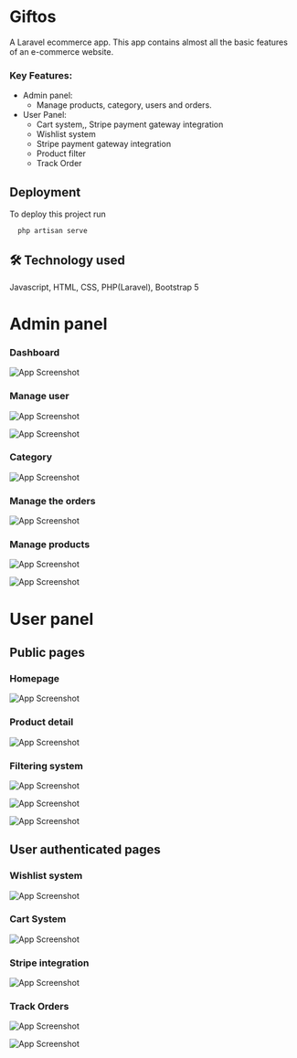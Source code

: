 
# Giftos

A Laravel ecommerce app. This app contains almost all the basic features of an e-commerce website.
### Key Features:
- Admin panel:
    - Manage products, category, users and orders.
- User Panel:
    - Cart system,, Stripe payment gateway integration
    - Wishlist system
    - Stripe payment gateway integration
    - Product filter
    - Track Order




## Deployment

To deploy this project run

```bash
  php artisan serve
```


## 🛠 Technology used
Javascript, HTML, CSS, PHP(Laravel), Bootstrap 5





# Admin panel
### Dashboard

![App Screenshot](https://github.com/tanvir0188/ecompro/blob/main/demo/admin/Screenshot%20(120).png?raw=true)

### Manage user
![App Screenshot](https://github.com/tanvir0188/ecompro/blob/main/demo/admin/Screenshot%20(121).png?raw=true)

![App Screenshot](https://github.com/tanvir0188/ecompro/blob/main/demo/admin/Screenshot%20(122).png?raw=true)

### Category
![App Screenshot](https://github.com/tanvir0188/ecompro/blob/main/demo/admin/Screenshot%20(123).png?raw=true)
### Manage the orders

![App Screenshot](https://github.com/tanvir0188/ecompro/blob/main/demo/admin/Screenshot%20(124).png?raw=true)

### Manage products
![App Screenshot](https://github.com/tanvir0188/ecompro/blob/main/demo/admin/Screenshot%20(125).png?raw=true)

![App Screenshot](https://github.com/tanvir0188/ecompro/blob/main/demo/admin/Screenshot%20(126).png?raw=true)

# User panel

## Public pages
### Homepage
![App Screenshot](https://github.com/tanvir0188/ecompro/blob/main/demo/user/Screenshot%20(109).png?raw=true)

### Product detail
![App Screenshot](https://github.com/tanvir0188/ecompro/blob/main/demo/user/Screenshot%20(118).png?raw=true)

### Filtering system
![App Screenshot](https://github.com/tanvir0188/ecompro/blob/main/demo/user/Screenshot%20(129).png?raw=true)

![App Screenshot](https://github.com/tanvir0188/ecompro/blob/main/demo/user/Screenshot%20(111).png?raw=true)

![App Screenshot](https://github.com/tanvir0188/ecompro/blob/main/demo/user/Screenshot%20(112).png?raw=true)

## User authenticated pages
### Wishlist system

![App Screenshot](https://github.com/tanvir0188/ecompro/blob/main/demo/user/Screenshot%20(119).png?raw=true)
### Cart System

![App Screenshot](https://github.com/tanvir0188/ecompro/blob/main/demo/user/Screenshot%20(114).png?raw=true)

### Stripe integration

![App Screenshot](https://github.com/tanvir0188/ecompro/blob/main/demo/user/Screenshot%20(115).png?raw=true)

### Track Orders

![App Screenshot](https://github.com/tanvir0188/ecompro/blob/main/demo/user/Screenshot%20(116).png?raw=true)

![App Screenshot](https://github.com/tanvir0188/ecompro/blob/main/demo/user/Screenshot%20(117).png?raw=true)





